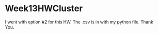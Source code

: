 # Week13HWCluster
I went with option #2 for this HW. The .csv is in with my python file. Thank You.
